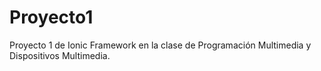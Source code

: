 # Proyecto1
Proyecto 1 de Ionic Framework en la clase de Programación Multimedia y Dispositivos Multimedia.

